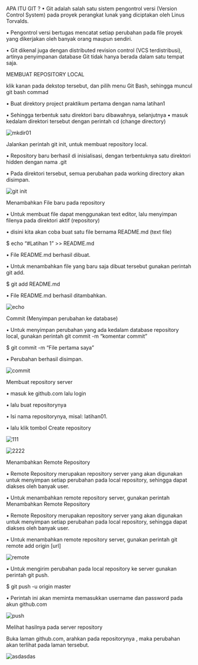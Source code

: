 APA ITU GIT ?
•	Git adalah salah satu sistem pengontrol versi (Version Control System) pada proyek perangkat lunak yang diciptakan oleh Linus Torvalds.

•	Pengontrol versi bertugas mencatat setiap perubahan pada file proyek yang dikerjakan oleh banyak orang maupun sendiri.

•	Git dikenal juga dengan distributed revision control (VCS terdistribusi), artinya penyimpanan database Git tidak hanya berada dalam satu tempat saja.

MEMBUAT REPOSITORY LOCAL

klik kanan pada dekstop tersebut, dan pilih menu Git Bash, sehingga muncul git bash commad

•	Buat direktory project praktikum pertama dengan nama latihan1

•	Sehingga terbentuk satu direktori baru dibawahnya, selanjutnya •	masuk kedalam direktori tersebut dengan perintah cd (change directory)

![mkdir01](https://user-images.githubusercontent.com/46733431/51816686-52eddf00-22fa-11e9-9c46-d6a82d5d75ec.png)

Jalankan perintah git init, untuk membuat repository local.

•	Repository baru berhasil di inisialisasi, dengan terbentuknya satu direktori hidden dengan nama .git

•	Pada direktori tersebut, semua perubahan pada working directory akan disimpan. 

![git init](https://user-images.githubusercontent.com/46733431/51816771-c0017480-22fa-11e9-939c-c0cbba1091ca.png)

Menambahkan File baru pada repository

•	Untuk membuat file dapat menggunakan text editor, lalu menyimpan filenya pada direktori aktif (repository)

•	disini kita akan coba buat satu file bernama README.md (text file)

$ echo “#Latihan 1” >> README.md

•	File README.md berhasil dibuat.

•	Untuk menambahkan file yang baru saja dibuat tersebut gunakan perintah git add.

$ git add README.md

•	File README.md berhasil ditambahkan.

![echo](https://user-images.githubusercontent.com/46733431/51816959-6ea5b500-22fb-11e9-8dce-76924ab464cb.png)

Commit (Menyimpan perubahan ke database)

•	Untuk menyimpan perubahan yang ada kedalam database repository local, gunakan perintah git commit -m “komentar commit”

$ git commit -m “File pertama saya”

•	Perubahan berhasil disimpan.

![commit](https://user-images.githubusercontent.com/46733431/51817108-fd1a3680-22fb-11e9-8215-261780301e40.png)

Membuat repository server

• masuk ke github.com lalu login

• lalu buat repositorynya 

•	Isi nama repositorynya, misal: latihan01.

•	lalu klik tombol Create repository

![111](https://user-images.githubusercontent.com/46733431/51817217-5f733700-22fc-11e9-84d9-692a1b888345.png)

![2222](https://user-images.githubusercontent.com/46733431/51817251-8598d700-22fc-11e9-81e1-ecf365d7b04c.png)

Menambahkan Remote Repository

•	Remote Repository merupakan repository server yang akan digunakan untuk menyimpan setiap perubahan pada local repository, sehingga dapat diakses oleh banyak user.

•	Untuk menambahkan remote repository server, gunakan perintah Menambahkan Remote Repository

•	Remote Repository merupakan repository server yang akan digunakan untuk menyimpan setiap perubahan pada local repository, sehingga dapat diakses oleh banyak user.

•	Untuk menambahkan remote repository server, gunakan perintah git remote add origin [url] 

![remote](https://user-images.githubusercontent.com/46733431/51817315-c690eb80-22fc-11e9-9496-ddd29e6430ef.png)

•	Untuk mengirim perubahan pada local repository ke server gunakan perintah git push.

$ git push -u origin master

•	Perintah ini akan meminta memasukkan username dan password pada akun github.com 

![push](https://user-images.githubusercontent.com/46733431/51817392-1c659380-22fd-11e9-870c-fcc5645afd56.png)

Melihat hasilnya pada server repository

Buka laman github.com, arahkan pada repositorynya , maka perubahan akan terlihat pada laman tersebut.

![asdasdas](https://user-images.githubusercontent.com/46733431/51817453-62baf280-22fd-11e9-9168-169de9ac136e.png)
